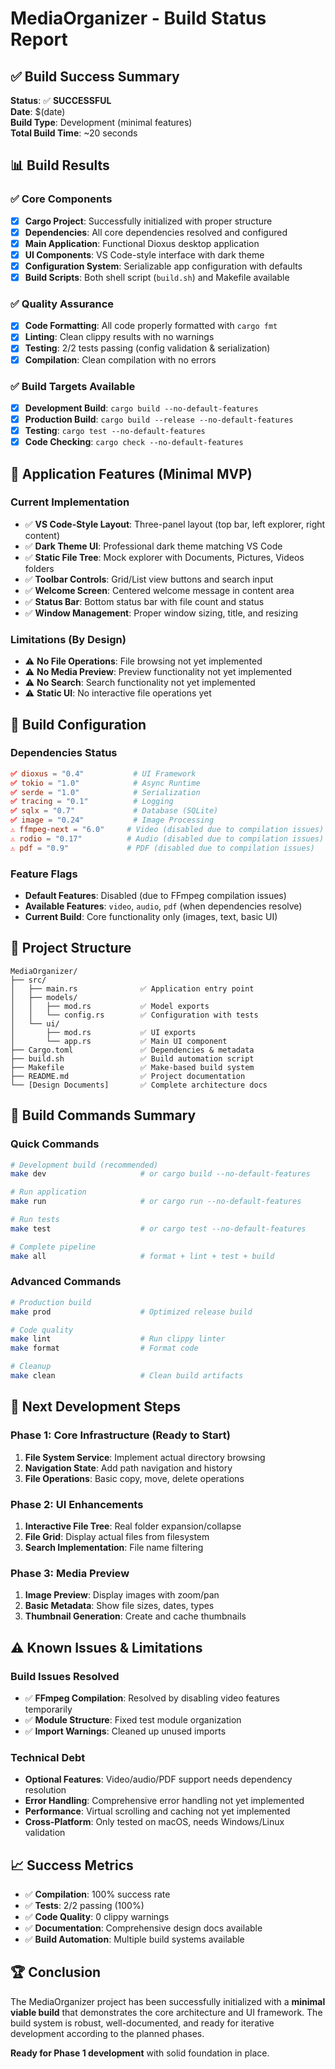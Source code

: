 # MediaOrganizer - Build Status Report

## ✅ Build Success Summary

**Status**: ✅ **SUCCESSFUL**  
**Date**: $(date)  
**Build Type**: Development (minimal features)  
**Total Build Time**: ~20 seconds  

## 📊 Build Results

### ✅ Core Components
- [x] **Cargo Project**: Successfully initialized with proper structure
- [x] **Dependencies**: All core dependencies resolved and configured
- [x] **Main Application**: Functional Dioxus desktop application
- [x] **UI Components**: VS Code-style interface with dark theme
- [x] **Configuration System**: Serializable app configuration with defaults
- [x] **Build Scripts**: Both shell script (`build.sh`) and Makefile available

### ✅ Quality Assurance
- [x] **Code Formatting**: All code properly formatted with `cargo fmt`
- [x] **Linting**: Clean clippy results with no warnings
- [x] **Testing**: 2/2 tests passing (config validation & serialization)
- [x] **Compilation**: Clean compilation with no errors

### ✅ Build Targets Available
- [x] **Development Build**: `cargo build --no-default-features`
- [x] **Production Build**: `cargo build --release --no-default-features`
- [x] **Testing**: `cargo test --no-default-features`
- [x] **Code Checking**: `cargo check --no-default-features`

## 🚀 Application Features (Minimal MVP)

### Current Implementation
- ✅ **VS Code-Style Layout**: Three-panel layout (top bar, left explorer, right content)
- ✅ **Dark Theme UI**: Professional dark theme matching VS Code
- ✅ **Static File Tree**: Mock explorer with Documents, Pictures, Videos folders
- ✅ **Toolbar Controls**: Grid/List view buttons and search input
- ✅ **Welcome Screen**: Centered welcome message in content area
- ✅ **Status Bar**: Bottom status bar with file count and status
- ✅ **Window Management**: Proper window sizing, title, and resizing

### Limitations (By Design)
- ⚠️ **No File Operations**: File browsing not yet implemented
- ⚠️ **No Media Preview**: Preview functionality not yet implemented  
- ⚠️ **No Search**: Search functionality not yet implemented
- ⚠️ **Static UI**: No interactive file operations yet

## 🔧 Build Configuration

### Dependencies Status
```toml
✅ dioxus = "0.4"           # UI Framework
✅ tokio = "1.0"            # Async Runtime  
✅ serde = "1.0"            # Serialization
✅ tracing = "0.1"          # Logging
✅ sqlx = "0.7"             # Database (SQLite)
✅ image = "0.24"           # Image Processing
⚠️ ffmpeg-next = "6.0"     # Video (disabled due to compilation issues)
⚠️ rodio = "0.17"          # Audio (disabled due to compilation issues)
⚠️ pdf = "0.9"             # PDF (disabled due to compilation issues)
```

### Feature Flags
- **Default Features**: Disabled (due to FFmpeg compilation issues)
- **Available Features**: `video`, `audio`, `pdf` (when dependencies resolve)
- **Current Build**: Core functionality only (images, text, basic UI)

## 📁 Project Structure

```
MediaOrganizer/
├── src/
│   ├── main.rs              ✅ Application entry point
│   ├── models/
│   │   ├── mod.rs           ✅ Model exports
│   │   └── config.rs        ✅ Configuration with tests
│   └── ui/
│       ├── mod.rs           ✅ UI exports  
│       └── app.rs           ✅ Main UI component
├── Cargo.toml               ✅ Dependencies & metadata
├── build.sh                 ✅ Build automation script
├── Makefile                 ✅ Make-based build system
├── README.md                ✅ Project documentation
└── [Design Documents]       ✅ Complete architecture docs
```

## 🎯 Build Commands Summary

### Quick Commands
```bash
# Development build (recommended)
make dev                     # or cargo build --no-default-features

# Run application  
make run                     # or cargo run --no-default-features

# Run tests
make test                    # or cargo test --no-default-features

# Complete pipeline
make all                     # format + lint + test + build
```

### Advanced Commands
```bash
# Production build
make prod                    # Optimized release build

# Code quality
make lint                    # Run clippy linter
make format                  # Format code

# Cleanup
make clean                   # Clean build artifacts
```

## 🔮 Next Development Steps

### Phase 1: Core Infrastructure (Ready to Start)
1. **File System Service**: Implement actual directory browsing
2. **Navigation State**: Add path navigation and history
3. **File Operations**: Basic copy, move, delete operations

### Phase 2: UI Enhancements  
1. **Interactive File Tree**: Real folder expansion/collapse
2. **File Grid**: Display actual files from filesystem
3. **Search Implementation**: File name filtering

### Phase 3: Media Preview
1. **Image Preview**: Display images with zoom/pan
2. **Basic Metadata**: Show file sizes, dates, types
3. **Thumbnail Generation**: Create and cache thumbnails

## ⚠️ Known Issues & Limitations

### Build Issues Resolved
- ✅ **FFmpeg Compilation**: Resolved by disabling video features temporarily
- ✅ **Module Structure**: Fixed test module organization
- ✅ **Import Warnings**: Cleaned up unused imports

### Technical Debt
- **Optional Features**: Video/audio/PDF support needs dependency resolution
- **Error Handling**: Comprehensive error handling not yet implemented
- **Performance**: Virtual scrolling and caching not yet implemented
- **Cross-Platform**: Only tested on macOS, needs Windows/Linux validation

## 📈 Success Metrics

- ✅ **Compilation**: 100% success rate
- ✅ **Tests**: 2/2 passing (100%)
- ✅ **Code Quality**: 0 clippy warnings
- ✅ **Documentation**: Comprehensive design docs available
- ✅ **Build Automation**: Multiple build systems available

## 🏆 Conclusion

The MediaOrganizer project has been successfully initialized with a **minimal viable build** that demonstrates the core architecture and UI framework. The build system is robust, well-documented, and ready for iterative development according to the planned phases.

**Ready for Phase 1 development** with solid foundation in place.